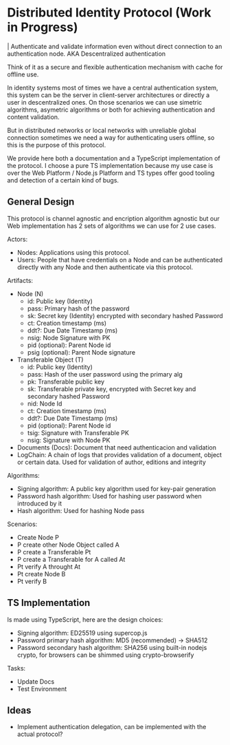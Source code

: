 # Distributed Identity Protocol (Work in Progress)

| Authenticate and validate information even without direct connection to an authentication node. AKA Descentralized authentication

Think of it as a secure and flexible authentication mechanism with cache for offline use.

In identity systems most of times we have a central authentication system, this system can be the server in client-server architectures or directly a user in descentralized ones. On those scenarios we can use simetric algorithms, asymetric algorithms or both for achieving authentication and content validation.

But in distributed networks or local networks with unreliable global connection sometimes we need a way for authenticating users offline, so this is the purpose of this protocol.

We provide here both a documentation and a TypeScript implementation of the protocol. I choose a pure TS implementation because my use case is over the Web Platform / Node.js Platform and TS types offer good tooling and detection of a certain kind of bugs.

## General Design

This protocol is channel agnostic and encription algorithm agnostic but our Web implementation has 2 sets of algorithms we can use for 2 use cases.

Actors:

- Nodes: Applications using this protocol.
- Users: People that have credentials on a Node and can be authenticated directly with any Node and then authenticate  via this protocol.

Artifacts:

- Node (N)
  - id: Public key (Identity)
  - pass: Primary hash of the password
  - sk: Secret key (Identity) encrypted with secondary hashed Password
  - ct: Creation timestamp (ms)
  - ddt?: Due Date Timestamp (ms)
  - nsig: Node Signature with PK
  - pid (optional): Parent Node id
  - psig (optional): Parent Node signature
- Transferable Object (T)
  - id: Public key (Identity)
  - pass: Hash of the user password using the primary alg
  - pk: Transferable public key
  - sk: Transferable private key, encrypted with Secret key and secondary hashed Password
  - nid: Node Id
  - ct: Creation timestamp (ms)
  - ddt?: Due Date Timestamp (ms)
  - pid (optional): Parent Node id
  - tsig: Signature with Transferable PK
  - nsig: Signature with Node PK
- Documents (Docs): Document that need authenticacion and validation
- LogChain: A chain of logs that provides validation of a document, object or certain data. Used for validation of author, editions and integrity

Algorithms:

- Signing algorithm: A public key algorithm used for key-pair generation
- Password hash algorithm: Used for hashing user password when introduced by it
- Hash algorithm: Used for hashing Node pass

Scenarios:

- Create Node P
- P create other Node Object called A
- P create a Transferable Pt
- P create a Transferable for A called At
- Pt verify A throught At
- Pt create Node B
- Pt verify B

## TS Implementation

Is made using TypeScript, here are the design choices:

- Signing algorithm: ED25519 using supercop.js
- Password primary hash algorithm: MD5 (recommended) -> SHA512
- Password secondary hash algorithm: SHA256 using built-in nodejs crypto, for browsers can be shimmed using crypto-browserify

Tasks:

- Update Docs
- Test Environment

## Ideas

- Implement authentication delegation, can be implemented with the actual protocol?
